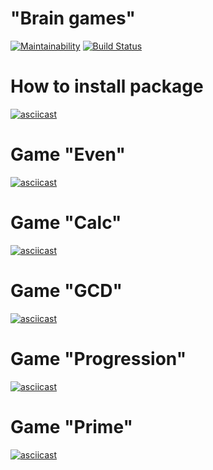 # "Brain games"
[![Maintainability](https://api.codeclimate.com/v1/badges/49a93e12e8191c33ca3b/maintainability)](https://codeclimate.com/github/Artlyne/python-project-lvl1/maintainability)
[![Build Status](https://travis-ci.com/Artlyne/python-project-lvl1.svg?branch=master)](https://travis-ci.com/Artlyne/python-project-lvl1)

# How to install package

[![asciicast](https://asciinema.org/a/Vtef4xg2g5f4ZRSLap7IY3NfQ.svg)](https://asciinema.org/a/Vtef4xg2g5f4ZRSLap7IY3NfQ?autoplay=1&speed=2)

# Game "Even"

[![asciicast](https://asciinema.org/a/TpQ6rwojtJIkha1KFyb0KDxvz.svg)](https://asciinema.org/a/TpQ6rwojtJIkha1KFyb0KDxvz?autoplay=1&size=medium)

# Game "Calc"

[![asciicast](https://asciinema.org/a/aK8bwg1dtVZms4V0KoUo5QUO0.svg)](https://asciinema.org/a/aK8bwg1dtVZms4V0KoUo5QUO0?autoplay=1&size=medium)

# Game "GCD"

[![asciicast](https://asciinema.org/a/tSo0OmWEEpY5z5ZeV79AncZMA.svg)](https://asciinema.org/a/tSo0OmWEEpY5z5ZeV79AncZMA?autoplay=1&size=medium&speed=2)

# Game "Progression"

[![asciicast](https://asciinema.org/a/LcSyLZGaLlArR044nj3s5EtIp.svg)](https://asciinema.org/a/LcSyLZGaLlArR044nj3s5EtIp?autoplay=1&size=medium)

# Game "Prime"

[![asciicast](https://asciinema.org/a/kXeM3TO8lOQsW7FrE4b4JAOqY.svg)](https://asciinema.org/a/kXeM3TO8lOQsW7FrE4b4JAOqY?autoplay=1&size=medium&speed=2)
